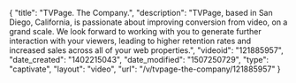 {
    "title": "TVPage. The Company.",
    "description": "TVPage, based in San Diego, California, is passionate about improving conversion from video, on a grand scale. We look forward to working with you to generate further interaction with your viewers, leading to higher retention rates and increased sales across all of your web properties.",
    "videoid": "121885957",
    "date_created": "1402215043",
    "date_modified": "1507250729",
    "type": "captivate",
    "layout": "video",
    "url": "\/v\/tvpage-the-company\/121885957"
}
